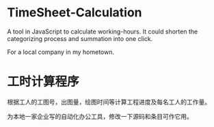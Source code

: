 TimeSheet-Calculation
=====================

A tool in JavaScript to calculate  working-hours. It could shorten the categorizing process and summation into one click.

For a local company in my hometown.

工时计算程序
=====================

根据工人的工图号，出图量，绘图时间等计算工程进度及每名工人的工作量。

为本地一家企业写的自动化办公工具，修改一下源码和条目可作它用。
